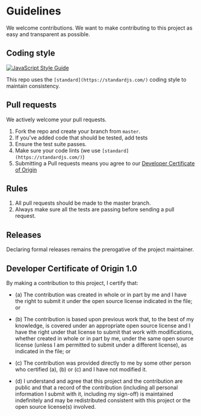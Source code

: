 # Guidelines

We welcome contributions. We want to make contributing to this project as easy and transparent as possible.

## Coding style
[![JavaScript Style Guide](https://cdn.rawgit.com/feross/standard/master/badge.svg)](https://github.com/feross/standard)

This repo uses the `[standard](https://standardjs.com/)` coding style to maintain consistency.

## Pull requests

We actively welcome your pull requests.

1. Fork the repo and create your branch from `master`.
2. If you've added code that should be tested, add tests
3. Ensure the test suite passes.
4. Make sure your code lints (we use `[standard](https://standardjs.com/)`)
5. Submitting a Pull requests means you agree to our [Developer Certificate of Origin](#developer-certificate-of-origin-10)

## Rules
1. All pull requests should be made to the master branch.
2. Always make sure all the tests are passing before sending a pull request.

## Releases

Declaring formal releases remains the prerogative of the project maintainer.

## Developer Certificate of Origin 1.0

By making a contribution to this project, I certify that:

- (a) The contribution was created in whole or in part by me and I have the right to
  submit it under the open source license indicated in the file; or

- (b) The contribution is based upon previous work that, to the best of my knowledge, is
  covered under an appropriate open source license and I have the right under that license
  to submit that work with modifications, whether created in whole or in part by me, under
  the same open source license (unless I am permitted to submit under a different
  license), as indicated in the file; or

- (c) The contribution was provided directly to me by some other person who certified
  (a), (b) or (c) and I have not modified it.

- (d) I understand and agree that this project and the contribution are public and that a
  record of the contribution (including all personal information I submit with it,
  including my sign-off) is maintained indefinitely and may be redistributed consistent
  with this project or the open source license(s) involved.
